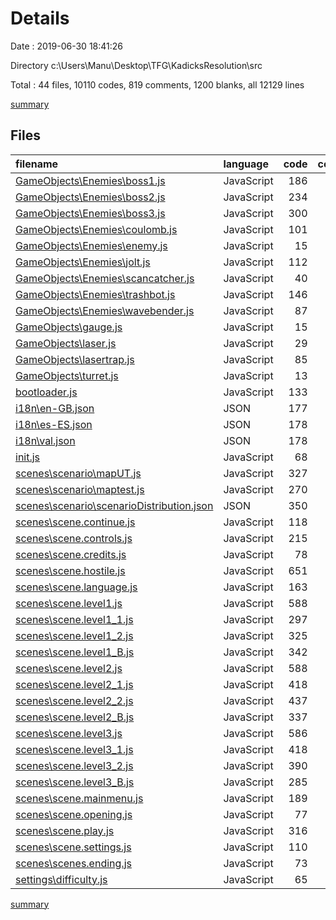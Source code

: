 # Details

Date : 2019-06-30 18:41:26

Directory c:\Users\Manu\Desktop\TFG\KadicksResolution\src

Total : 44 files,  10110 codes, 819 comments, 1200 blanks, all 12129 lines

[summary](results.md)

## Files
| filename | language | code | comment | blank | total |
| :--- | :--- | ---: | ---: | ---: | ---: |
| [GameObjects\Enemies\boss1.js](file:///c%3A/Users/Manu/Desktop/TFG/KadicksResolution/src/GameObjects/Enemies/boss1.js) | JavaScript | 186 | 16 | 27 | 229 |
| [GameObjects\Enemies\boss2.js](file:///c%3A/Users/Manu/Desktop/TFG/KadicksResolution/src/GameObjects/Enemies/boss2.js) | JavaScript | 234 | 25 | 35 | 294 |
| [GameObjects\Enemies\boss3.js](file:///c%3A/Users/Manu/Desktop/TFG/KadicksResolution/src/GameObjects/Enemies/boss3.js) | JavaScript | 300 | 9 | 34 | 343 |
| [GameObjects\Enemies\coulomb.js](file:///c%3A/Users/Manu/Desktop/TFG/KadicksResolution/src/GameObjects/Enemies/coulomb.js) | JavaScript | 101 | 20 | 19 | 140 |
| [GameObjects\Enemies\enemy.js](file:///c%3A/Users/Manu/Desktop/TFG/KadicksResolution/src/GameObjects/Enemies/enemy.js) | JavaScript | 15 | 0 | 1 | 16 |
| [GameObjects\Enemies\jolt.js](file:///c%3A/Users/Manu/Desktop/TFG/KadicksResolution/src/GameObjects/Enemies/jolt.js) | JavaScript | 112 | 12 | 11 | 135 |
| [GameObjects\Enemies\scancatcher.js](file:///c%3A/Users/Manu/Desktop/TFG/KadicksResolution/src/GameObjects/Enemies/scancatcher.js) | JavaScript | 40 | 5 | 6 | 51 |
| [GameObjects\Enemies\trashbot.js](file:///c%3A/Users/Manu/Desktop/TFG/KadicksResolution/src/GameObjects/Enemies/trashbot.js) | JavaScript | 146 | 9 | 13 | 168 |
| [GameObjects\Enemies\wavebender.js](file:///c%3A/Users/Manu/Desktop/TFG/KadicksResolution/src/GameObjects/Enemies/wavebender.js) | JavaScript | 87 | 6 | 12 | 105 |
| [GameObjects\gauge.js](file:///c%3A/Users/Manu/Desktop/TFG/KadicksResolution/src/GameObjects/gauge.js) | JavaScript | 15 | 0 | 1 | 16 |
| [GameObjects\laser.js](file:///c%3A/Users/Manu/Desktop/TFG/KadicksResolution/src/GameObjects/laser.js) | JavaScript | 29 | 1 | 2 | 32 |
| [GameObjects\lasertrap.js](file:///c%3A/Users/Manu/Desktop/TFG/KadicksResolution/src/GameObjects/lasertrap.js) | JavaScript | 85 | 13 | 2 | 100 |
| [GameObjects\turret.js](file:///c%3A/Users/Manu/Desktop/TFG/KadicksResolution/src/GameObjects/turret.js) | JavaScript | 13 | 0 | 1 | 14 |
| [bootloader.js](file:///c%3A/Users/Manu/Desktop/TFG/KadicksResolution/src/bootloader.js) | JavaScript | 133 | 24 | 24 | 181 |
| [i18n\en-GB.json](file:///c%3A/Users/Manu/Desktop/TFG/KadicksResolution/src/i18n/en-GB.json) | JSON | 177 | 0 | 0 | 177 |
| [i18n\es-ES.json](file:///c%3A/Users/Manu/Desktop/TFG/KadicksResolution/src/i18n/es-ES.json) | JSON | 178 | 0 | 0 | 178 |
| [i18n\val.json](file:///c%3A/Users/Manu/Desktop/TFG/KadicksResolution/src/i18n/val.json) | JSON | 178 | 0 | 1 | 179 |
| [init.js](file:///c%3A/Users/Manu/Desktop/TFG/KadicksResolution/src/init.js) | JavaScript | 68 | 0 | 4 | 72 |
| [scenes\scenario\mapUT.js](file:///c%3A/Users/Manu/Desktop/TFG/KadicksResolution/src/scenes/scenario/mapUT.js) | JavaScript | 327 | 9 | 36 | 372 |
| [scenes\scenario\maptest.js](file:///c%3A/Users/Manu/Desktop/TFG/KadicksResolution/src/scenes/scenario/maptest.js) | JavaScript | 270 | 41 | 27 | 338 |
| [scenes\scenario\scenarioDistribution.json](file:///c%3A/Users/Manu/Desktop/TFG/KadicksResolution/src/scenes/scenario/scenarioDistribution.json) | JSON | 350 | 0 | 1 | 351 |
| [scenes\scene.continue.js](file:///c%3A/Users/Manu/Desktop/TFG/KadicksResolution/src/scenes/scene.continue.js) | JavaScript | 118 | 10 | 21 | 149 |
| [scenes\scene.controls.js](file:///c%3A/Users/Manu/Desktop/TFG/KadicksResolution/src/scenes/scene.controls.js) | JavaScript | 215 | 1 | 39 | 255 |
| [scenes\scene.credits.js](file:///c%3A/Users/Manu/Desktop/TFG/KadicksResolution/src/scenes/scene.credits.js) | JavaScript | 78 | 15 | 14 | 107 |
| [scenes\scene.hostile.js](file:///c%3A/Users/Manu/Desktop/TFG/KadicksResolution/src/scenes/scene.hostile.js) | JavaScript | 651 | 146 | 61 | 858 |
| [scenes\scene.language.js](file:///c%3A/Users/Manu/Desktop/TFG/KadicksResolution/src/scenes/scene.language.js) | JavaScript | 163 | 22 | 29 | 214 |
| [scenes\scene.level1.js](file:///c%3A/Users/Manu/Desktop/TFG/KadicksResolution/src/scenes/scene.level1.js) | JavaScript | 588 | 26 | 52 | 666 |
| [scenes\scene.level1_1.js](file:///c%3A/Users/Manu/Desktop/TFG/KadicksResolution/src/scenes/scene.level1_1.js) | JavaScript | 297 | 29 | 49 | 375 |
| [scenes\scene.level1_2.js](file:///c%3A/Users/Manu/Desktop/TFG/KadicksResolution/src/scenes/scene.level1_2.js) | JavaScript | 325 | 29 | 50 | 404 |
| [scenes\scene.level1_B.js](file:///c%3A/Users/Manu/Desktop/TFG/KadicksResolution/src/scenes/scene.level1_B.js) | JavaScript | 342 | 22 | 47 | 411 |
| [scenes\scene.level2.js](file:///c%3A/Users/Manu/Desktop/TFG/KadicksResolution/src/scenes/scene.level2.js) | JavaScript | 588 | 28 | 47 | 663 |
| [scenes\scene.level2_1.js](file:///c%3A/Users/Manu/Desktop/TFG/KadicksResolution/src/scenes/scene.level2_1.js) | JavaScript | 418 | 35 | 70 | 523 |
| [scenes\scene.level2_2.js](file:///c%3A/Users/Manu/Desktop/TFG/KadicksResolution/src/scenes/scene.level2_2.js) | JavaScript | 437 | 35 | 69 | 541 |
| [scenes\scene.level2_B.js](file:///c%3A/Users/Manu/Desktop/TFG/KadicksResolution/src/scenes/scene.level2_B.js) | JavaScript | 337 | 24 | 48 | 409 |
| [scenes\scene.level3.js](file:///c%3A/Users/Manu/Desktop/TFG/KadicksResolution/src/scenes/scene.level3.js) | JavaScript | 586 | 28 | 47 | 661 |
| [scenes\scene.level3_1.js](file:///c%3A/Users/Manu/Desktop/TFG/KadicksResolution/src/scenes/scene.level3_1.js) | JavaScript | 418 | 36 | 67 | 521 |
| [scenes\scene.level3_2.js](file:///c%3A/Users/Manu/Desktop/TFG/KadicksResolution/src/scenes/scene.level3_2.js) | JavaScript | 390 | 29 | 64 | 483 |
| [scenes\scene.level3_B.js](file:///c%3A/Users/Manu/Desktop/TFG/KadicksResolution/src/scenes/scene.level3_B.js) | JavaScript | 285 | 22 | 42 | 349 |
| [scenes\scene.mainmenu.js](file:///c%3A/Users/Manu/Desktop/TFG/KadicksResolution/src/scenes/scene.mainmenu.js) | JavaScript | 189 | 16 | 27 | 232 |
| [scenes\scene.opening.js](file:///c%3A/Users/Manu/Desktop/TFG/KadicksResolution/src/scenes/scene.opening.js) | JavaScript | 77 | 17 | 17 | 111 |
| [scenes\scene.play.js](file:///c%3A/Users/Manu/Desktop/TFG/KadicksResolution/src/scenes/scene.play.js) | JavaScript | 316 | 33 | 48 | 397 |
| [scenes\scene.settings.js](file:///c%3A/Users/Manu/Desktop/TFG/KadicksResolution/src/scenes/scene.settings.js) | JavaScript | 110 | 11 | 20 | 141 |
| [scenes\scenes.ending.js](file:///c%3A/Users/Manu/Desktop/TFG/KadicksResolution/src/scenes/scenes.ending.js) | JavaScript | 73 | 15 | 15 | 103 |
| [settings\difficulty.js](file:///c%3A/Users/Manu/Desktop/TFG/KadicksResolution/src/settings/difficulty.js) | JavaScript | 65 | 0 | 0 | 65 |

[summary](results.md)